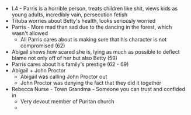 * I.4 - Parris is a horrible person, treats children like shit, views kids as young adults, incredibly vain, persecution fetish
* Tituba worries about Betty's health, looks seriously worried
* Parris - More mad than sad due to the dancing in the forest, which wasn't allowed
	* All Parris cares about is making sure that his character is not compromised (62)
* Abigail shows how scared she is, lying as much as possible to deflect blame not only off of her but also Betty (59)
* Parris cares about his family's prestige (62 - 69)
* Abigail + John Proctor
	* Abigail was calling John Proctor out
	* John Proctor was denying the fact that they did it together
* Rebecca Nurse - Town Grandma - Someone you can trust and confided in
	* Very devout member of Puritan church
	* 